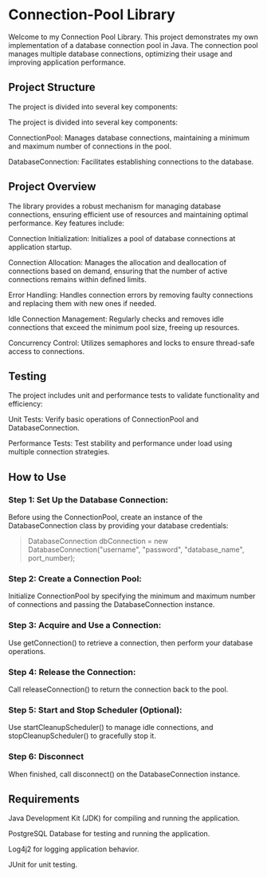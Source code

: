 # Connection-Pool Library

Welcome to my Connection Pool Library. This project demonstrates my own implementation of a database connection pool in Java. 
The connection pool manages multiple database connections, optimizing their usage and improving application performance.


## Project Structure
The project is divided into several key components:

The project is divided into several key components:

ConnectionPool: Manages database connections, maintaining a minimum and maximum number of connections in the pool.

DatabaseConnection: Facilitates establishing connections to the database.


## Project Overview
The library provides a robust mechanism for managing database connections, ensuring efficient use of resources and maintaining optimal performance. 
Key features include:

Connection Initialization: Initializes a pool of database connections at application startup.

Connection Allocation: Manages the allocation and deallocation of connections based on demand, ensuring that the number of active connections remains within defined limits.

Error Handling: Handles connection errors by removing faulty connections and replacing them with new ones if needed.

Idle Connection Management: Regularly checks and removes idle connections that exceed the minimum pool size, freeing up resources.

Concurrency Control: Utilizes semaphores and locks to ensure thread-safe access to connections.


## Testing
The project includes unit and performance tests to validate functionality and efficiency:

Unit Tests: Verify basic operations of ConnectionPool and DatabaseConnection.

Performance Tests: Test stability and performance under load using multiple connection strategies.


## How to Use

### Step 1: Set Up the Database Connection:
Before using the ConnectionPool, create an instance of the DatabaseConnection class by providing your database credentials:
> DatabaseConnection dbConnection = new DatabaseConnection("username", "password", "database_name", port_number);

### Step 2: Create a Connection Pool:
Initialize ConnectionPool by specifying the minimum and maximum number of connections and passing the DatabaseConnection instance.

### Step 3: Acquire and Use a Connection:
Use getConnection() to retrieve a connection, then perform your database operations.

### Step 4: Release the Connection:
Call releaseConnection() to return the connection back to the pool.

### Step 5: Start and Stop Scheduler (Optional):
Use startCleanupScheduler() to manage idle connections, and stopCleanupScheduler() to gracefully stop it.

### Step 6: Disconnect
When finished, call disconnect() on the DatabaseConnection instance.


## Requirements
Java Development Kit (JDK) for compiling and running the application.

PostgreSQL Database for testing and running the application.

Log4j2 for logging application behavior.

JUnit for unit testing.
